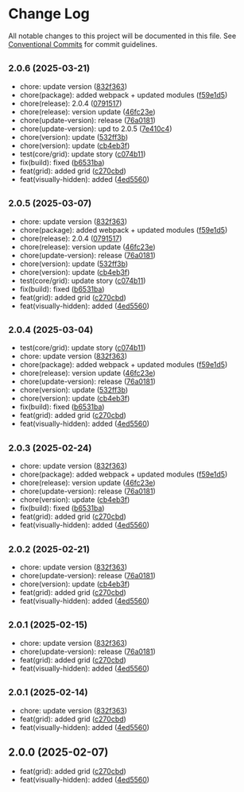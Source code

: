 # Change Log

All notable changes to this project will be documented in this file.
See [Conventional Commits](https://conventionalcommits.org) for commit guidelines.

## <small>2.0.6 (2025-03-21)</small>

* chore: update version ([832f363](https://gitlab.optimacros.com/fe/ui-kit/commit/832f363))
* chore(package): added webpack + updated modules ([f59e1d5](https://gitlab.optimacros.com/fe/ui-kit/commit/f59e1d5))
* chore(release): 2.0.4 ([0791517](https://gitlab.optimacros.com/fe/ui-kit/commit/0791517))
* chore(release): version update ([46fc23e](https://gitlab.optimacros.com/fe/ui-kit/commit/46fc23e))
* chore(update-version): release ([76a0181](https://gitlab.optimacros.com/fe/ui-kit/commit/76a0181))
* chore(update-version): upd to 2.0.5 ([7e410c4](https://gitlab.optimacros.com/fe/ui-kit/commit/7e410c4))
* chore(version): update ([532ff3b](https://gitlab.optimacros.com/fe/ui-kit/commit/532ff3b))
* chore(version): update ([cb4eb3f](https://gitlab.optimacros.com/fe/ui-kit/commit/cb4eb3f))
* test(core/grid): update story ([c074b11](https://gitlab.optimacros.com/fe/ui-kit/commit/c074b11))
* fix(build): fixed ([b6531ba](https://gitlab.optimacros.com/fe/ui-kit/commit/b6531ba))
* feat(grid): added grid ([c270cbd](https://gitlab.optimacros.com/fe/ui-kit/commit/c270cbd))
* feat(visually-hidden): added ([4ed5560](https://gitlab.optimacros.com/fe/ui-kit/commit/4ed5560))





## <small>2.0.5 (2025-03-07)</small>

* chore: update version ([832f363](https://gitlab.optimacros.com/fe/ui-kit/commit/832f363))
* chore(package): added webpack + updated modules ([f59e1d5](https://gitlab.optimacros.com/fe/ui-kit/commit/f59e1d5))
* chore(release): 2.0.4 ([0791517](https://gitlab.optimacros.com/fe/ui-kit/commit/0791517))
* chore(release): version update ([46fc23e](https://gitlab.optimacros.com/fe/ui-kit/commit/46fc23e))
* chore(update-version): release ([76a0181](https://gitlab.optimacros.com/fe/ui-kit/commit/76a0181))
* chore(version): update ([532ff3b](https://gitlab.optimacros.com/fe/ui-kit/commit/532ff3b))
* chore(version): update ([cb4eb3f](https://gitlab.optimacros.com/fe/ui-kit/commit/cb4eb3f))
* test(core/grid): update story ([c074b11](https://gitlab.optimacros.com/fe/ui-kit/commit/c074b11))
* fix(build): fixed ([b6531ba](https://gitlab.optimacros.com/fe/ui-kit/commit/b6531ba))
* feat(grid): added grid ([c270cbd](https://gitlab.optimacros.com/fe/ui-kit/commit/c270cbd))
* feat(visually-hidden): added ([4ed5560](https://gitlab.optimacros.com/fe/ui-kit/commit/4ed5560))





## <small>2.0.4 (2025-03-04)</small>

* test(core/grid): update story ([c074b11](https://gitlab.optimacros.com/fe/ui-kit/commit/c074b11))
* chore: update version ([832f363](https://gitlab.optimacros.com/fe/ui-kit/commit/832f363))
* chore(package): added webpack + updated modules ([f59e1d5](https://gitlab.optimacros.com/fe/ui-kit/commit/f59e1d5))
* chore(release): version update ([46fc23e](https://gitlab.optimacros.com/fe/ui-kit/commit/46fc23e))
* chore(update-version): release ([76a0181](https://gitlab.optimacros.com/fe/ui-kit/commit/76a0181))
* chore(version): update ([532ff3b](https://gitlab.optimacros.com/fe/ui-kit/commit/532ff3b))
* chore(version): update ([cb4eb3f](https://gitlab.optimacros.com/fe/ui-kit/commit/cb4eb3f))
* fix(build): fixed ([b6531ba](https://gitlab.optimacros.com/fe/ui-kit/commit/b6531ba))
* feat(grid): added grid ([c270cbd](https://gitlab.optimacros.com/fe/ui-kit/commit/c270cbd))
* feat(visually-hidden): added ([4ed5560](https://gitlab.optimacros.com/fe/ui-kit/commit/4ed5560))





## <small>2.0.3 (2025-02-24)</small>

* chore: update version ([832f363](https://gitlab.optimacros.com/fe/ui-kit/commit/832f363))
* chore(package): added webpack + updated modules ([f59e1d5](https://gitlab.optimacros.com/fe/ui-kit/commit/f59e1d5))
* chore(release): version update ([46fc23e](https://gitlab.optimacros.com/fe/ui-kit/commit/46fc23e))
* chore(update-version): release ([76a0181](https://gitlab.optimacros.com/fe/ui-kit/commit/76a0181))
* chore(version): update ([cb4eb3f](https://gitlab.optimacros.com/fe/ui-kit/commit/cb4eb3f))
* fix(build): fixed ([b6531ba](https://gitlab.optimacros.com/fe/ui-kit/commit/b6531ba))
* feat(grid): added grid ([c270cbd](https://gitlab.optimacros.com/fe/ui-kit/commit/c270cbd))
* feat(visually-hidden): added ([4ed5560](https://gitlab.optimacros.com/fe/ui-kit/commit/4ed5560))





## <small>2.0.2 (2025-02-21)</small>

* chore: update version ([832f363](https://gitlab.optimacros.com/fe/ui-kit/commit/832f363))
* chore(update-version): release ([76a0181](https://gitlab.optimacros.com/fe/ui-kit/commit/76a0181))
* chore(version): update ([cb4eb3f](https://gitlab.optimacros.com/fe/ui-kit/commit/cb4eb3f))
* feat(grid): added grid ([c270cbd](https://gitlab.optimacros.com/fe/ui-kit/commit/c270cbd))
* feat(visually-hidden): added ([4ed5560](https://gitlab.optimacros.com/fe/ui-kit/commit/4ed5560))





## <small>2.0.1 (2025-02-15)</small>

* chore: update version ([832f363](https://gitlab.optimacros.com/fe/ui-kit/commit/832f363))
* chore(update-version): release ([76a0181](https://gitlab.optimacros.com/fe/ui-kit/commit/76a0181))
* feat(grid): added grid ([c270cbd](https://gitlab.optimacros.com/fe/ui-kit/commit/c270cbd))
* feat(visually-hidden): added ([4ed5560](https://gitlab.optimacros.com/fe/ui-kit/commit/4ed5560))





## <small>2.0.1 (2025-02-14)</small>

* chore: update version ([832f363](https://gitlab.optimacros.com/fe/ui-kit/commit/832f363))
* feat(grid): added grid ([c270cbd](https://gitlab.optimacros.com/fe/ui-kit/commit/c270cbd))
* feat(visually-hidden): added ([4ed5560](https://gitlab.optimacros.com/fe/ui-kit/commit/4ed5560))





## 2.0.0 (2025-02-07)

* feat(grid): added grid ([c270cbd](https://gitlab.optimacros.com/fe/ui-kit/commit/c270cbd))
* feat(visually-hidden): added ([4ed5560](https://gitlab.optimacros.com/fe/ui-kit/commit/4ed5560))
